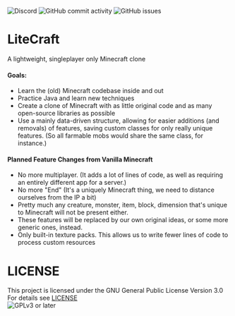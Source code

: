 ![Discord](https://img.shields.io/discord/624100926054989834?color=red&label=discord&style=social)
![GitHub commit activity](https://img.shields.io/github/commit-activity/m/halotroop/LiteCraft)
![GitHub issues](https://img.shields.io/github/issues/halotroop/LiteCraft)

# LiteCraft
A lightweight, singleplayer only Minecraft clone

#### Goals:
 - Learn the (old) Minecraft codebase inside and out
 - Practice Java and learn new techniques
 - Create a clone of Minecraft with as little original code and as many open-source 
   libraries as possible
 - Use a mainly data-driven structure, allowing for easier additions (and removals) of features, saving custom classes for only really unique features. (So all farmable mobs would share the same class, for instance.)
 
#### Planned Feature Changes from Vanilla Minecraft
 - No more multiplayer. (It adds a lot of lines of code, as well as requiring an entirely 
   different app for a server.)
 - No more "End" (It's a uniquely Minecraft thing, we need to distance ourselves from 
   the IP a bit)
 - Pretty much any creature, monster, item, block, dimension that's unique to Minecraft will not 
   be present either.
 - These features will be replaced by our own original ideas, or some more generic ones, instead.
 - Only built-in texture packs. This allows us to write fewer lines of code to process custom resources
 
# LICENSE
This project is licensed under the GNU General Public License Version 3.0<br />
For details see [LICENSE](https://github.com/halotroop/LiteCraft/blob/master/LICENSE)<br />
![GPLv3 or later](https://www.gnu.org/graphics/gplv3-or-later.png "GPLv3-plus Logo")
